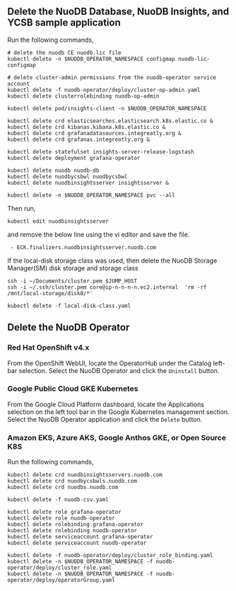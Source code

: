 
## Delete the NuoDB Database, NuoDB Insights, and YCSB sample application

Run the following commands,
```
# delete the nuodb CE nuodb.lic file
kubectl delete -n $NUODB_OPERATOR_NAMESPACE configmap nuodb-lic-configmap

# delete cluster-admin permissions from the nuodb-operator service account
kubectl delete -f nuodb-operator/deploy/cluster-op-admin.yaml
kubectl delete clusterrolebinding nuodb-op-admin

kubectl delete pod/insights-client -n $NUODB_OPERATOR_NAMESPACE

kubectl delete crd elasticsearches.elasticsearch.k8s.elastic.co &
kubectl delete crd kibanas.kibana.k8s.elastic.co &
kubectl delete crd grafanadatasources.integreatly.org &
kubectl delete crd grafanas.integreatly.org &

kubectl delete statefulset insights-server-release-logstash 
kubectl delete deployment grafana-operator

kubectl delete nuodb nuodb-db
kubectl delete nuodbycsbwl nuodbycsbwl
kubectl delete nuodbinsightsserver insightsserver &

kubectl delete -n $NUODB_OPERATOR_NAMESPACE pvc --all
```
Then run,

`kubectl edit nuodbinsightsserver`

and remove the below line using the vi editor and save the file.

` - ECK.finalizers.nuodbinsightsserver.nuodb.com`


If the local-disk storage class was used, then delete the NuoDB Storage Manager(SM) disk storage and storage class
```
ssh -i ~/Documents/cluster.pem $JUMP_HOST
ssh -i ~/.ssh/cluster.pem core@ip-n-n-n-n.ec2.internal  'rm -rf /mnt/local-storage/disk0/*'

kubectl delete -f local-disk-class.yaml
```

## Delete the NuoDB Operator

### Red Hat OpenShift v4.x
From the OpenShift WebUI, locate the OperatorHub under the Catalog left-bar selection. Select the NuoDB Operator and click the `Uninstall` button.

### Google Public Cloud GKE Kubernetes
From the Google Cloud Platform dashboard, locate the Applications selection on the left tool bar in the Google Kubernetes management section. Select the NuoDB Operator application and click the `Delete` button.

### Amazon EKS, Azure AKS, Google Anthos GKE, or Open Source K8S

Run the following commands,
```
kubectl delete crd nuodbinsightsservers.nuodb.com
kubectl delete crd nuodbycsbwls.nuodb.com
kubectl delete crd nuodbs.nuodb.com

kubectl delete -f nuodb-csv.yaml

kubectl delete role grafana-operator
kubectl delete role nuodb-operator
kubectl delete rolebinding grafana-operator
kubectl delete rolebinding nuodb-operator
kubectl delete serviceaccount grafana-operator
kubectl delete serviceaccount nuodb-operator

kubectl delete -f nuodb-operator/deploy/cluster_role_binding.yaml
kubectl delete -n $NUODB_OPERATOR_NAMESPACE -f nuodb-operator/deploy/cluster_role.yaml
kubectl delete -n $NUODB_OPERATOR_NAMESPACE -f nuodb-operator/deploy/operatorGroup.yaml
```

